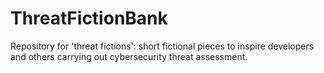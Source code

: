 # ThreatFictionBank
Repository for 'threat fictions': short fictional pieces to inspire developers and others carrying out cybersecurity threat assessment.

